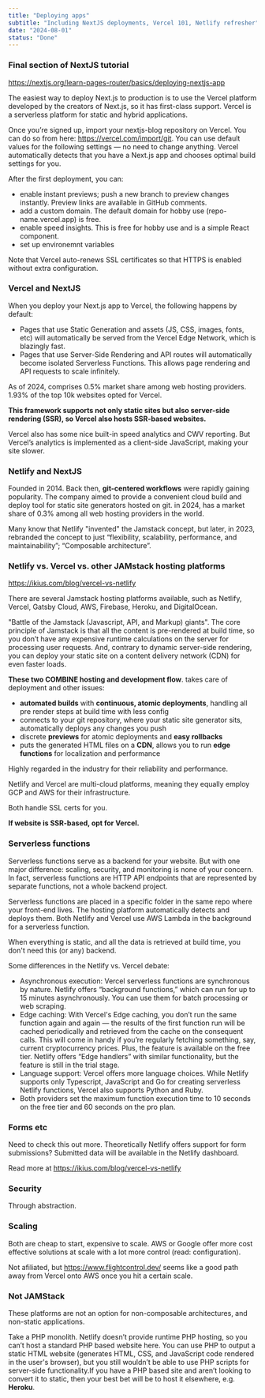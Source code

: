 ```yaml
---
title: "Deploying apps"
subtitle: "Including NextJS deployments, Vercel 101, Netlify refresher"
date: "2024-08-01"
status: "Done"
---
```


### Final section of NextJS tutorial

https://nextjs.org/learn-pages-router/basics/deploying-nextjs-app

The easiest way to deploy Next.js to production is to use the Vercel platform developed by the creators of Next.js, so it has first-class support. Vercel is a serverless platform for static and hybrid applications.

Once you’re signed up, import your nextjs-blog repository on Vercel. You can do so from here: https://vercel.com/import/git. You can use default values for the following settings — no need to change anything. Vercel automatically detects that you have a Next.js app and chooses optimal build settings for you.

After the first deployment, you can:

- enable instant previews; push a new branch to preview changes instantly. Preview links are available in GitHub comments.
- add a custom domain. The default domain for hobby use (repo-name.vercel.app) is free.
- enable speed insights. This is free for hobby use and is a simple React component.
- set up environemnt variables

Note that Vercel auto-renews SSL certificates so that HTTPS is enabled without extra configuration.

### Vercel and NextJS

When you deploy your Next.js app to Vercel, the following happens by default:

- Pages that use Static Generation and assets (JS, CSS, images, fonts, etc) will automatically be served from the Vercel Edge Network, which is blazingly fast.
- Pages that use Server-Side Rendering and API routes will automatically become isolated Serverless Functions. This allows page rendering and API requests to scale infinitely.

As of 2024, comprises 0.5% market share among web hosting providers. 1.93% of the top 10k websites opted for Vercel.

**This framework supports not only static sites but also server-side rendering (SSR), so Vercel also hosts SSR-based websites.**

Vercel also has some nice built-in speed analytics and CWV reporting. But Vercel’s analytics is implemented as a client-side JavaScript, making your site slower.

### Netlify and NextJS

Founded in 2014. Back then, **git-centered workflows** were rapidly gaining popularity. The company aimed to provide a convenient cloud build and deploy tool for static site generators hosted on git. in 2024, has a market share of 0.3% among all web hosting providers in the world.

Many know that Netlify "invented" the Jamstack concept, but later, in 2023, rebranded the concept to just “flexibility, scalability, performance, and maintainability”; “Composable architecture”.

### Netlify vs. Vercel vs. other JAMstack hosting platforms

https://ikius.com/blog/vercel-vs-netlify

There are several Jamstack hosting platforms available, such as Netlify, Vercel, Gatsby Cloud, AWS, Firebase, Heroku, and DigitalOcean.

"Battle of the Jamstack (Javascript, API, and Markup) giants". The core principle of Jamstack is that all the content is pre-rendered at build time, so you don’t have any expensive runtime calculations on the server for processing user requests. And, contrary to dynamic server-side rendering, you can deploy your static site on a content delivery network (CDN) for even faster loads.

**These two COMBINE hosting and development flow**. takes care of deployment and other issues:

- **automated builds** with **continuous, atomic deployments**, handling all pre render steps at build time with less config
- connects to your git repository, where your static site generator sits, automatically deploys any changes you push
- discrete **previews** for atomic deployments and **easy rollbacks**
- puts the generated HTML files on a **CDN**, allows you to run **edge functions** for localization and performance

Highly regarded in the industry for their reliability and performance.

Netlify and Vercel are multi-cloud platforms, meaning they equally employ GCP and AWS for their infrastructure.

Both handle SSL certs for you.

**If website is SSR-based, opt for Vercel.**

### Serverless functions

Serverless functions serve as a backend for your website. But with one major difference: scaling, security, and monitoring is none of your concern. In fact, serverless functions are HTTP API endpoints that are represented by separate functions, not a whole backend project.

Serverless functions are placed in a specific folder in the same repo where your front-end lives. The hosting platform automatically detects and deploys them. Both Netlify and Vercel use AWS Lambda in the background for a serverless function.

When everything is static, and all the data is retrieved at build time, you don't need this (or any) backend.

Some differences in the Netlify vs. Vercel debate:

- Asynchronous execution: Vercel serverless functions are synchronous by nature. Netlify offers “background functions,” which can run for up to 15 minutes asynchronously. You can use them for batch processing or web scraping.
- Edge caching: With Vercel's Edge caching, you don’t run the same function again and again — the results of the first function run will be cached periodically and retrieved from the cache on the consequent calls. This will come in handy if you’re regularly fetching something, say, current cryptocurrency prices. Plus, the feature is available on the free tier. Netlify offers “Edge handlers” with similar functionality, but the feature is still in the trial stage.
- Language support: Vercel offers more language choices. While Netlify supports only Typescript, JavaScript and Go for creating serverless Netlify functions, Vercel also supports Python and Ruby.
- Both providers set the maximum function execution time to 10 seconds on the free tier and 60 seconds on the pro plan.

### Forms etc

Need to check this out more. Theoretically Netlify offers support for form submissions? Submitted data will be available in the Netlify dashboard.

Read more at https://ikius.com/blog/vercel-vs-netlify

### Security

Through abstraction.

### Scaling

Both are cheap to start, expensive to scale. AWS or Google offer more cost effective solutions at scale with a lot more control (read: configuration).

Not afiliated, but https://www.flightcontrol.dev/ seems like a good path away from Vercel onto AWS once you hit a certain scale.

### Not JAMStack

These platforms are not an option for non-composable architectures, and non-static applications.

Take a PHP monolith. Netlify doesn’t provide runtime PHP hosting, so you can’t host a standard PHP based website here. You can use PHP to output a static HTML website (generates HTML, CSS, and JavaScript code rendered in the user's browser), but you still wouldn’t be able to use PHP scripts for server-side functionality.If you have a PHP based site and aren’t looking to convert it to static, then your best bet will be to host it elsewhere, e.g. **Heroku**.
